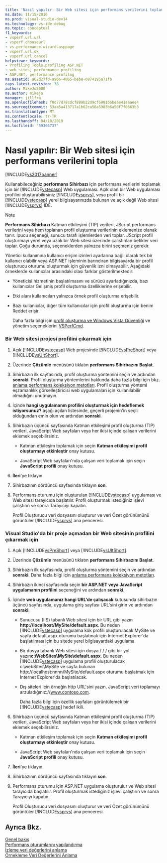 ```yaml
---
title: 'Nasıl yapılır: Bir Web sitesi için performans verilerini toplama | Microsoft Docs'
ms.date: 11/15/2016
ms.prod: visual-studio-dev14
ms.technology: vs-ide-debug
ms.topic: conceptual
f1_keywords:
- vsperf.url.url
- vsperf.chooseurl
- vs.performance.wizard.asppage
- vsperf.url.ok
- vsperf.url.cancel
helpviewer_keywords:
- Profiling Tools,profiling ASP.NET
- web sites, performance profiling
- ASP.NET, performance profilng
ms.assetid: a62d27fd-a966-4065-bebe-6874195a71fb
caps.latest.revision: 38
author: MikeJo5000
ms.author: mikejo
manager: jillfra
ms.openlocfilehash: f0d77d78cdcf889b22d9cf6901b6beae41aaaee4
ms.sourcegitcommit: 53aa5a413717a1b62ca56a5983b6a50f7f0663b3
ms.translationtype: MT
ms.contentlocale: tr-TR
ms.lasthandoff: 04/18/2019
ms.locfileid: "59366737"
---
```

# <a name="how-to-collect-performance-data-for-a-web-site"></a>Nasıl yapılır: Bir Web sitesi için performans verilerini topla
[!INCLUDE[vs2017banner](../includes/vs2017banner.md)]

Kullanabileceğiniz **performans Sihirbazı** için performans verilerini toplamak için bir [!INCLUDE[vstecasp](../includes/vstecasp-md.md)] Web uygulaması. Açık olan bir Web uygulaması profilini oluşturabilirsiniz [!INCLUDE[vsprvs](../includes/vsprvs-md.md)], veya profil bir [!INCLUDE[vstecasp](../includes/vstecasp-md.md)] yerel bilgisayarınızda bulunan ve açık değil Web sitesi [!INCLUDE[vsprvs](../includes/vsprvs-md.md)] IDE.  
  
> [!NOTE]
>  **Performans Sihirbazı** Katman etkileşimi (TIP) verileri, JScript performans verilerini veya hem toplanan profil oluşturma verilerinin eklemenize olanak tanır. İpucu seçeneği, sunucu tarafı işlemlerden veri toplar. JScript profil oluşturmayı yerel veya uzak bir Web sitesi üzerinde çalıştırılan betikler veri toplar. Çoğu durumda, seçeneklerden yalnızca birini seçmeniz gerekir.  
  
 Yönetici kullanımına kullanıcı erişim izinleri ayarlarına bağlı olarak tek bir kullanıcı olabilir veya ASP.NET işleminin barındıran bilgisayarda bir profil oluşturucu oturumu oluşturmak için güvenlik izni olmayabilir. Aşağıdaki örneklerde kullanıcılar arasındaki olası farklar gösterilmektedir:  
  
- Yöneticisi hizmetinin başlatılmasını ve sürücü ayarladığınızda, bazı kullanıcılar Gelişmiş profil oluşturma özelliklerine erişebilir.  
  
- Etki alanı kullanıcıları yalnızca örnek profil oluşturma erişebilir.  
  
- Bazı kullanıcılar, diğer tüm kullanıcılar için profil oluşturma için benim Reddet erişir.  
  
  Daha fazla bilgi için [profil oluşturma ve Windows Vista Güvenliği](../profiling/profiling-and-windows-vista-security.md) ve yönetim seçeneklerini [VSPerfCmd](../profiling/vsperfcmd.md).  
  
### <a name="to-profile-a-web-site-project"></a>Bir Web sitesi projesi profilini çıkarmak için  
  
1.  Açık [!INCLUDE[vstecasp](../includes/vstecasp-md.md)] Web projesinde [!INCLUDE[vsPreShort](../includes/vspreshort-md.md)] veya [!INCLUDE[vsUltShort](../includes/vsultshort-md.md)].  
  
2.  Üzerinde **Çözümle** menüsünü tıklatın **performans Sihirbazını Başlat**.  
  
3.  Sihirbazın ilk sayfasında, profil oluşturma yöntemini seçin ve ardından **sonraki**. Profil oluşturma yöntemlerini hakkında daha fazla bilgi için bkz. [anlama performans koleksiyon metotları](../profiling/understanding-performance-collection-methods.md). Profil oluşturma yöntemi eşzamanlılık görselleştiricisi web uygulamaları için kullanılabilir olmadığını unutmayın.  
  
4.  İçinde **hangi uygulamanın profilini oluşturmak için hedeflemek istiyorsunuz?** aşağı açılan listesinde, geçerli projenin'in seçili olduğundan emin olun ve ardından **sonraki**.  
  
5.  Sihirbazın üçüncü sayfasında Katman etkileşimi profil oluşturma (TIP) verileri, JavaScript Web sayfaları veya her ikisi içinde çalışan verilerini eklemek seçebilirsiniz.  
  
    -   Katman etkileşim toplamak için seçin **Katman etkileşimi profil oluşturmayı etkinleştir** onay kutusu.  
  
    -   JavaScript Web sayfaları'nda çalışan veri toplamak için seçin **JavaScript profili** onay kutusu.  
  
6.  **İleri**'ye tıklayın.  
  
7.  Sihirbazının dördüncü sayfasında tıklayın **son**.  
  
8.  Performans oturumu için oluşturulan [!INCLUDE[vstecasp](../includes/vstecasp-md.md)] uygulaması ve Web sitesi tarayıcıda başlatılır. Profil oluşturmak istediğiniz işlevi çalıştırın ve sonra Tarayıcıyı kapatın.  
  
     Profil Oluşturucu veri dosyasını oluşturur ve veri Özet görünümünü görüntüler [!INCLUDE[vsprvs](../includes/vsprvs-md.md)] ana penceresi.  
  
### <a name="to-profile-a-web-site-without-opening-a-project-in-visual-studio"></a>Visual Studio'da bir proje açmadan bir Web sitesinin profilini çıkarmak için  
  
1. Açık [!INCLUDE[vsPreShort](../includes/vspreshort-md.md)] veya [!INCLUDE[vsUltShort](../includes/vsultshort-md.md)].  
  
2. Üzerinde **Çözümle** menüsünü tıklatın **performans Sihirbazını Başlat**.  
  
3. Sihirbazın ilk sayfasında, profil oluşturma yöntemini seçin ve ardından **sonraki**. Daha fazla bilgi için [anlama performans koleksiyon metotları](../profiling/understanding-performance-collection-methods.md).  
  
4. Sihirbazın ikinci sayfasında seçin **bir ASP.NET veya JavaScript uygulamanın profilini** seçeneğini ve ardından **sonraki**.  
  
5. İçinde **web uygulamanız hangi URL'de çalışacak** kutusunda sihirbazın üçüncü sayfasında, uygulama giriş sayfası URL'sini girin ve ardından **sonraki**.  
  
   - Sunucusu (IIS) tabanlı Web sitesi için bir URL gibi yazın **http://localhost/MySite/default.aspx**. Bu neden [!INCLUDE[vstecasp](../includes/vstecasp-md.md)] uygulama kök profili oluşturulacak MySite ve sayfa default.aspx oturumu başlatmak için Internet Explorer'da başlatılması için bu sitede yerel bilgisayardaki uygulama.  
  
   - Bir dosya tabanlı Web sitesi için dosya / / / gibi bir yol yazın**c:\WebSites\MySite\default.aspx**. Bu neden [!INCLUDE[vstecasp](../includes/vstecasp-md.md)] uygulama profili oluşturulacak c:\webSites\MySite ve sayfa bulunan http://localhost:nnnn/MySite/default.aspx oturumu başlatmak için Internet Explorer'da başlatılacak.  
  
   - Dış siteleri için örneğin http URL'sini yazın, JavaScript veri toplamayı arzuladığınız:\//www.contoso.com.  
  
     Daha fazla bilgi için özellik sayfaları görüntülemek bir [!INCLUDE[vstecasp](../includes/vstecasp-md.md)] hedef ikili.  
  
6. Sihirbazın üçüncü sayfasında Katman etkileşimi profil oluşturma (TIP) verileri, JavaScript Web sayfaları veya her ikisi içinde çalışan verilerini eklemek seçebilirsiniz.  
  
   -   Katman etkileşim toplamak için seçin **Katman etkileşimi profil oluşturmayı etkinleştir** onay kutusu.  
  
   -   JavaScript Web sayfaları'nda çalışan veri toplamak için seçin **JavaScript profili** onay kutusu.  
  
7. **İleri**'ye tıklayın.  
  
8. Sihirbazının dördüncü sayfasında tıklayın **son**.  
  
9. Performans oturumu için ASP.NET uygulama oluşturulur ve Web sitesi tarayıcıda başlatılır. Profil oluşturmak istediğiniz işlevi çalıştırın ve sonra Tarayıcıyı kapatın.  
  
     Profil Oluşturucu veri dosyasını oluşturur ve veri Özet görünümünü görüntüler [!INCLUDE[vsprvs](../includes/vsprvs-md.md)] ana penceresi.  
  
## <a name="see-also"></a>Ayrıca Bkz.  
 [Genel bakış](../profiling/overviews-performance-tools.md)   
 [Performans oturumlarını yapılandırma](../profiling/configuring-performance-sessions.md)   
 [İzleme veri değerlerini anlama](../profiling/understanding-instrumentation-data-values.md)   
 [Örnekleme Veri Değerlerini Anlama](../profiling/understanding-sampling-data-values.md)
